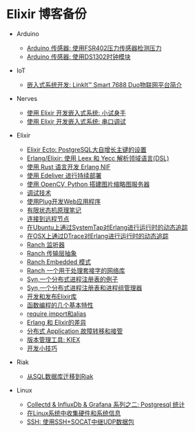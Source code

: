 # Elixir 博客备份

- Arduino
    * [Arduino 传感器: 使用FSR402压力传感器检测压力](docs/arduino/fsr402.md)
    * [Arduino 传感器: 使用DS1302时钟模块](docs/arduino/ds1302.md)

- IoT
    + [嵌入式系统开发: LinkIt™ Smart 7688 Duo物联网平台简介](docs/iot/linkit_smart_7688_duo.md)

- Nerves
    + [使用 Elixir 开发嵌入式系统: 小试身手](docs/nerves/nerves-rpi3.md)
    + [使用 Elixir 开发嵌入式系统: 串口调试](docs/nerves/nerves-rpi3-serial-port.md)

- Elixir
    + [Elixir Ecto: PostgreSQL大自增长主键的设置](docs/elixir/postgres_bigserial.md)
    + [Erlang/Elixir: 使用 Leex 和 Yecc 解析领域语言(DSL)](docs/elixir/parse_dsl_with_leex_and_yecc.md)
    + [使用 Rust 语言开发 Erlang NIF](docs/write_nif_with_rust.md)
    + [使用 Edeliver 进行持续部署](docs/elixir/edeliver.md)
    + [使用 OpenCV, Python 搭建图片缩略图服务器](docs/elixir/opencv-thumbnail-server.md)
    + [调试技术](docs/elixir/debug.md)
    + [使用Plug开发Web应用程序](docs/elixir/develop-web-app-with-plug.md)
    + [有限状态机原理笔记](docs/elixir/fsm.md)
    + [连接到远程节点](docs/elixir/connect-to-remote-node.md)
    + [在Ubuntu上通过SystemTap对Erlang进行运行时的动态追踪](docs/elixir/ubuntu-systemtap.md)
    + [在OSX上通过DTrace对Erlang进行运行时的动态追踪](docs/elixir/osx-dtrace.md)
    + [Ranch 监听器](docs/elixir/ranch-listener.md)
    + [Ranch 传输层抽象](docs/elixir/ranch-transport.md)
    + [Ranch Embedded 模式](docs/elixir/ranch-embedded.md)
    + [Ranch 一个用于处理套接字的网络库](docs/elixir/ranch.md)
    + [Syn,一个分布式进程注册表的例子](docs/elixir/syn-example.md)
    + [Syn,一个分布式进程注册表和进程组管理器](docs/elixir/continuous-deployment-with-edeliver.md)
    + [开发和发布Elixir库](docs/elixir/develop-and-publish-elixir-library.md)
    + [函数编程的几个基本特性](docs/elixir_function_basic_feature.md)
    + [require,import和alias](docs/elixir/require-import-alias.md)
    + [Erlang 和 Elixir的差异](docs/elixir/different-between-erlang-and-elixir.md)
    + [分布式 Application 故障转移和接管](docs/elixir/distributed-application.md)
    + [版本管理工具: KIEX](docs/elixir/kiex.md)
    + [开发小技巧](docs/elixir/tips.md)
- Riak
    + [从SQL数据库迁移到Riak](docs/riak/sql-migrate-to-riak.md)
- Linux
    + [Collectd  & InfluxDb & Grafana 系列之二: Postgresql 统计](docs/grafana_postgres.md)
    + [在Linux系统中收集硬件和系统信息](docs/show_hardware_info.md)
    + [SSH: 使用SSH+SOCAT中继UDP数据包](docs/relay_udp_package_with_ssh.md)

